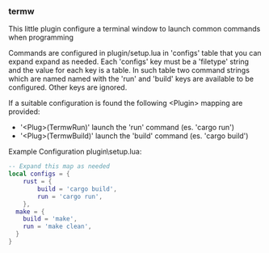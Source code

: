 ### termw

This little plugin configure a terminal window to launch
common commands when programming

Commands are configured in plugin/setup.lua in 'configs' table that you can expand expand as needed.
Each 'configs' key must be a 'filetype' string and the value for each key is a table.
In such table two command strings which are named named with the 'run' and 'build' keys are available to be configured.
Other keys are ignored.

If a suitable configuration is found the following \<Plugin\> mapping are provided:

- '\<Plug\>(TermwRun)' launch the 'run' command (es. 'cargo run')
- '\<Plug\>(TermwBuild)' launch the 'build' command (es. 'cargo build')

Example Configuration
plugin\setup.lua:
```lua
-- Expand this map as needed
local configs = {
	rust = {
		build = 'cargo build',
		run = 'cargo run',
	},
  make = {
    build = 'make',
    run = 'make clean',
  }
}
```

